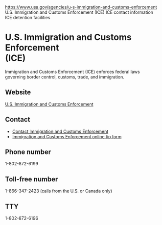 

https://www.usa.gov/agencies/u-s-immigration-and-customs-enforcement
U.S. Immigration and Customs Enforcement (ICE)
ICE contact information
ICE detention facilities

U.S. Immigration and Customs Enforcement  
(ICE)  
==============================================

Immigration and Customs Enforcement (ICE) enforces federal laws governing border control, customs, trade, and immigration.

Website  
-------

[U.S. Immigration and Customs Enforcement](https://www.ice.gov/)

Contact  
-------

* [Contact Immigration and Customs Enforcement](https://www.ice.gov/contact)  
* [Immigration and Customs Enforcement online tip form](https://www.ice.gov/webform/ice-tip-form)

Phone number  
------------

1-802-872-6199

Toll-free number  
----------------

1-866-347-2423 (calls from the U.S. or Canada only)

TTY  
---

1-802-872-6196
